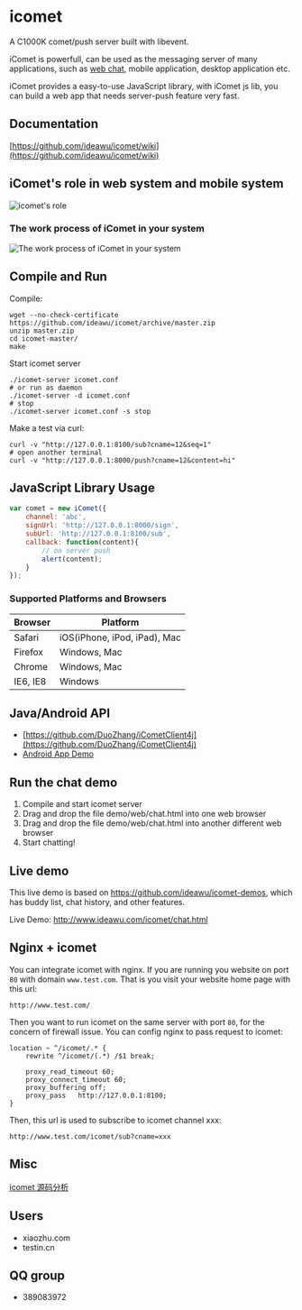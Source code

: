 icomet
======

A C1000K comet/push server built with libevent.

iComet is powerfull, can be used as the messaging server of many applications, such as [web chat](http://www.ideawu.com/icomet/chat.html), mobile application, desktop application etc.

iComet provides a easy-to-use JavaScript library, with iComet js lib, you can build a web app that needs server-push feature very fast.

## Documentation

[https://github.com/ideawu/icomet/wiki](https://github.com/ideawu/icomet/wiki)


## iComet's role in web system and mobile system

![icomet's role](http://www.ideawu.com/icomet/icomet-role.png?t=1)

### The work process of iComet in your system

![The work process of iComet in your system](http://www.ideawu.com/icomet/icomet-workflow.png)


## Compile and Run

Compile:

```shell
wget --no-check-certificate https://github.com/ideawu/icomet/archive/master.zip
unzip master.zip
cd icomet-master/
make
```

Start icomet server

	./icomet-server icomet.conf
	# or run as daemon
	./icomet-server -d icomet.conf
	# stop
	./icomet-server icomet.conf -s stop

Make a test via curl:

	curl -v "http://127.0.0.1:8100/sub?cname=12&seq=1"
	# open another terminal
	curl -v "http://127.0.0.1:8000/push?cname=12&content=hi"

## JavaScript Library Usage

```javascript
var comet = new iComet({
    channel: 'abc',
    signUrl: 'http://127.0.0.1:8000/sign',
    subUrl: 'http://127.0.0.1:8100/sub',
    callback: function(content){
        // on server push
        alert(content);
    }
});
```

### Supported Platforms and Browsers

| Browser | Platform |
| --------| -------- |
| Safari  | iOS(iPhone, iPod, iPad), Mac |
| Firefox | Windows, Mac |
| Chrome  | Windows, Mac |
| IE6, IE8 | Windows |

## Java/Android API

* [https://github.com/DuoZhang/iCometClient4j](https://github.com/DuoZhang/iCometClient4j)
* [Android App Demo](https://github.com/ideawu/icomet-demos)


## Run the chat demo

1. Compile and start icomet server
1. Drag and drop the file demo/web/chat.html into one web browser
1. Drag and drop the file demo/web/chat.html into another different web browser
1. Start chatting!


## Live demo

This live demo is based on https://github.com/ideawu/icomet-demos, which has buddy list, chat history, and other features.

Live Demo: http://www.ideawu.com/icomet/chat.html

## Nginx + icomet

You can integrate icomet with nginx. If you are running you website on port ```80``` with domain ```www.test.com```. That is you visit your website home page with this url:

```
http://www.test.com/
```

Then you want to run icomet on the same server with port ```80```, for the concern of firewall issue. You can config nginx to pass request to icomet:

```
location ~ ^/icomet/.* {
	rewrite ^/icomet/(.*) /$1 break;

	proxy_read_timeout 60;
	proxy_connect_timeout 60;
	proxy_buffering off;
	proxy_pass   http://127.0.0.1:8100;
}   
```

Then, this url is used to subscribe to icomet channel xxx:

```
http://www.test.com/icomet/sub?cname=xxx
```

## Misc

[icomet 源码分析](http://idning.github.io/icomet-cr.html)

## Users

 * xiaozhu.com
 * testin.cn

## QQ group

 * 389083972

